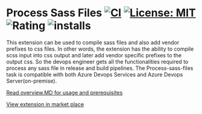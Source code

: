 # Process Sass Files [![CI](https://github.com/beingnin/Azure-Devops-Extension-Sass-Compiler/actions/workflows/CI.yml/badge.svg)](https://github.com/beingnin/Azure-Devops-Extension-Sass-Compiler/actions/workflows/CI.yml) [![License: MIT](https://img.shields.io/badge/License-MIT-yellow.svg)](https://opensource.org/licenses/MIT) ![Rating](https://img.shields.io/visual-studio-marketplace/stars/beingnin.process-sass-files?label=Rating) ![installs](https://img.shields.io/visual-studio-marketplace/azure-devops/installs/total/beingnin.process-sass-files?label=Installs)



This extension can be used to compile sass files and also add vendor prefixes to css files. In other words, the extension has the ability to compile scss input into css output and later add vendor specific prefixes to the output css. So the devops engineer gets all the functionalities required to process any sass file in release and build pipelines. The Process-sass-files task is compatible with both Azure Devops Services and Azure Devops Server(on-premise).

[Read overview.MD for usage and prerequisites](https://github.com/beingnin/Azure-Devops-Extension-Sass-Compiler/blob/master/overview.md)

[View extension in market place](https://marketplace.visualstudio.com/items?itemName=beingnin.process-sass-files&ssr=false#overview)

